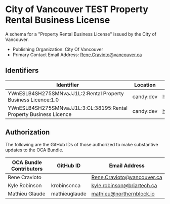 # City of Vancouver TEST Property Rental Business License

A schema for a "Property Rental Business License" issued by the City of Vancouver.

- Publishing Organization: City Of Vancouver
- Primary Contact Email Address: Rene.Cravioto@vancouver.ca

## Identifiers

| Identifier                                                         | Location  | URL                                                                |
| ------------------------------------------------------------------ | --------- | ------------------------------------------------------------------ |
| YWnESLB4SH275SMNvaJJ1L:2:Rental Property Business Licence:1.0      | candy:dev | https://candyscan.digitaltrust.gov.bc.ca/tx/CANDY_DEV/domain/38195 |
| YWnESLB4SH275SMNvaJJ1L:3:CL:38195:Rental Property Business Licence | candy:dev | https://candyscan.digitaltrust.gov.bc.ca/tx/CANDY_DEV/domain/38196 |

## Authorization

The following are the GitHub IDs of those authorized to make substantive updates to the OCA Bundle.

| OCA Bundle Contributors | GitHub ID     | Email Address              |
| ----------------------- | ------------- | -------------------------- |
| Rene Cravioto           |               | Rene.Cravioto@vancouver.ca |
| Kyle Robinson           | krobinsonca   | kyle.robinson@briartech.ca |
| Mathieu Glaude          | mathieuglaude | mathieu@northernblock.io   |
